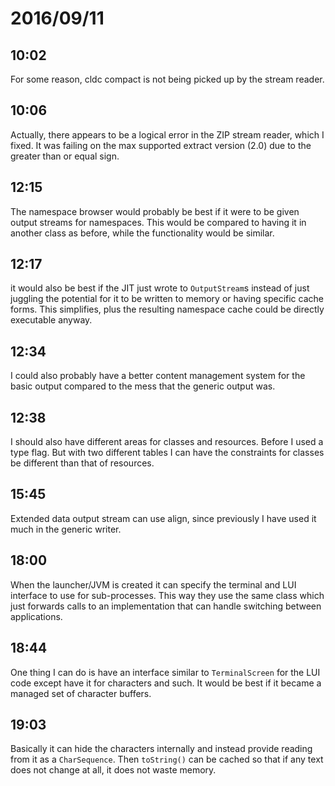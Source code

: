 # 2016/09/11

## 10:02

For some reason, cldc compact is not being picked up by the stream reader.

## 10:06

Actually, there appears to be a logical error in the ZIP stream reader, which
I fixed. It was failing on the max supported extract version (2.0) due to the
greater than or equal sign.

## 12:15

The namespace browser would probably be best if it were to be given output
streams for namespaces. This would be compared to having it in another class
as before, while the functionality would be similar.

## 12:17

it would also be best if the JIT just wrote to `OutputStream`s instead of just
juggling the potential for it to be written to memory or having specific cache
forms. This simplifies, plus the resulting namespace cache could be directly
executable anyway.

## 12:34

I could also probably have a better content management system for the basic
output compared to the mess that the generic output was.

## 12:38

I should also have different areas for classes and resources. Before I used
a type flag. But with two different tables I can have the constraints for
classes be different than that of resources.

## 15:45

Extended data output stream can use align, since previously I have used it
much in the generic writer.

## 18:00

When the launcher/JVM is created it can specify the terminal and LUI interface
to use for sub-processes. This way they use the same class which just forwards
calls to an implementation that can handle switching between applications.

## 18:44

One thing I can do is have an interface similar to `TerminalScreen` for the
LUI code except have it for characters and such. It would be best if it became
a managed set of character buffers.

## 19:03

Basically it can hide the characters internally and instead provide reading
from it as a `CharSequence`. Then `toString()` can be cached so that if any
text does not change at all, it does not waste memory.

